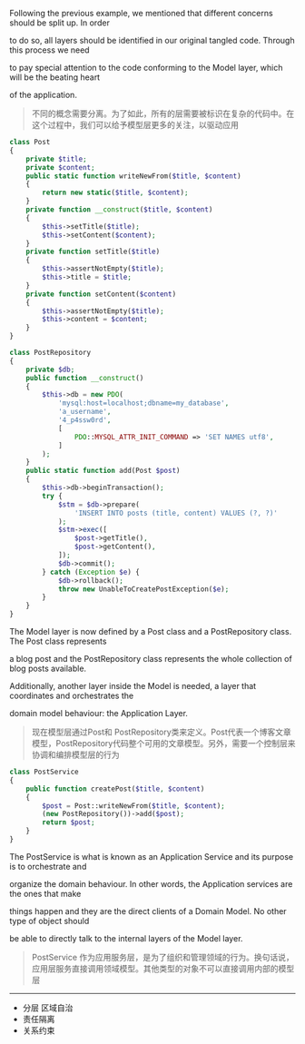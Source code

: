 Following the previous example, we mentioned that different concerns should be split up. In order

to do so, all layers should be identified in our original tangled code. Through this process we need

to pay special attention to the code conforming to the Model layer, which will be the beating heart

of the application.

> 不同的概念需要分离。为了如此，所有的层需要被标识在复杂的代码中。在这个过程中，我们可以给予模型层更多的关注，以驱动应用

```php
class Post
{
    private $title;
    private $content;
    public static function writeNewFrom($title, $content)
    {
        return new static($title, $content);
    }
    private function __construct($title, $content)
    {
        $this->setTitle($title);
        $this->setContent($content);
    }
    private function setTitle($title)
    {
        $this->assertNotEmpty($title);
        $this->title = $title;
    }
    private function setContent($content)
    {
        $this->assertNotEmpty($title);
        $this->content = $content;
    }
}
```

```php
class PostRepository
{
    private $db;
    public function __construct()
    {
        $this->db = new PDO(
            'mysql:host=localhost;dbname=my_database',
            'a_username',
            '4_p4ssw0rd',
            [
                PDO::MYSQL_ATTR_INIT_COMMAND => 'SET NAMES utf8',
            ]
        );
    }
    public static function add(Post $post)
    {
        $this->db->beginTransaction();
        try {
            $stm = $db->prepare(
                'INSERT INTO posts (title, content) VALUES (?, ?)'
            );
            $stm->exec([
                $post->getTitle(),
                $post->getContent(),
            ]);
            $db->commit();
        } catch (Exception $e) {
            $db->rollback();
            throw new UnableToCreatePostException($e);
        }
    }
}
```

The Model layer is now defined by a Post class and a PostRepository class. The Post class represents

a blog post and the PostRepository class represents the whole collection of blog posts available.

Additionally, another layer inside the Model is needed, a layer that coordinates and orchestrates the

domain model behaviour: the Application Layer.

> 现在模型层通过Post和 PostRepository类来定义。Post代表一个博客文章模型，PostRepository代码整个可用的文章模型。另外，需要一个控制层来协调和编排模型层的行为

```php
class PostService
{
    public function createPost($title, $content)
    {
        $post = Post::writeNewFrom($title, $content);
        (new PostRepository())->add($post);
        return $post;
    }
}
```

The PostService is what is known as an Application Service and its purpose is to orchestrate and

organize the domain behaviour. In other words, the Application services are the ones that make

things happen and they are the direct clients of a Domain Model. No other type of object should

be able to directly talk to the internal layers of the Model layer.

> PostService 作为应用服务层，是为了组织和管理领域的行为。换句话说，应用层服务直接调用领域模型。其他类型的对象不可以直接调用内部的模型层

---

* 分层  区域自治
* 责任隔离 
* 关系约束



